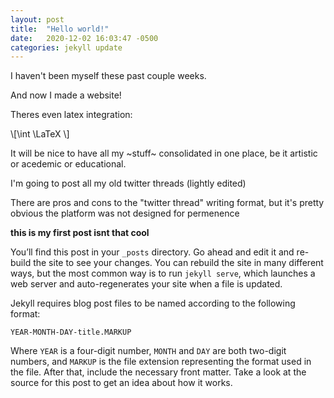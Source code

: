 ```yaml
---
layout: post 
title:  "Hello world!"
date:   2020-12-02 16:03:47 -0500
categories: jekyll update
---
```


<!--setup mathjax-->
<script src="https://polyfill.io/v3/polyfill.min.js?features=es6"></script>
<script id="MathJax-script" async
src="https://cdn.jsdelivr.net/npm/mathjax@3/es5/tex-mml-chtml.js">

</script>

I haven't been myself these past couple weeks.


And now I made a website!

Theres even latex integration:

<p> 
\[\int \LaTeX \]
</p>

It will be nice to have all my ~stuff~ consolidated in one place, be it artistic or acedemic or educational.

I'm going to post all my old twitter threads (lightly edited)

There are pros and cons to the "twitter thread" writing format, but it's pretty obvious the platform was not designed for permenence





<b>this is my first post isnt that cool</b>

You’ll find this post in your `_posts` directory. Go ahead and edit it and re-build the site to see your changes. You can rebuild the site in many different ways, but the most common way is to run `jekyll serve`, which launches a web server and auto-regenerates your site when a file is updated.

Jekyll requires blog post files to be named according to the following format:

`YEAR-MONTH-DAY-title.MARKUP`

Where `YEAR` is a four-digit number, `MONTH` and `DAY` are both two-digit numbers, and `MARKUP` is the file extension representing the format used in the file. After that, include the necessary front matter. Take a look at the source for this post to get an idea about how it works.


